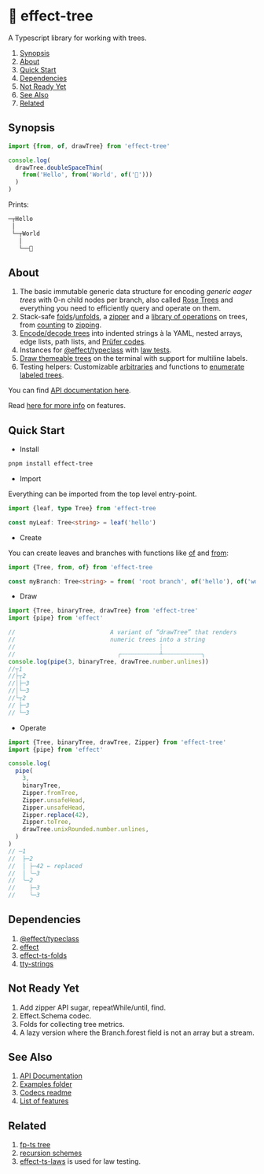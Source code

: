 # 🌳 effect-tree

A Typescript library for working with trees.

1. [Synopsis](#synopsis)
2. [About](#about)
3. [Quick Start](#quick-start)
4. [Dependencies](#dependencies)
5. [Not Ready Yet](#not-ready-yet)
6. [See Also](#see-also)
7. [Related](#related)

## Synopsis

```ts
import {from, of, drawTree} from 'effect-tree'

console.log(
  drawTree.doubleSpaceThin(
    from('Hello', from('World', of('🌳')))
  )
)
```

Prints:

```txt
─┬Hello
 │
 └─┬World
   │
   └──🌳
```

## About

1. The basic immutable generic data structure for encoding _generic eager trees_ with 0-n child nodes per branch, also called [Rose Trees](https://en.wikipedia.org/wiki/Rose_tree) and everything you need to efficiently query and operate on them.
1. Stack-safe [folds](src/folds.ts)/[unfolds](src/unfolds.ts), a [zipper](https://en.wikipedia.org/wiki/Zipper_(data_structure)) and a [library of operations](src/ops.ts) on trees, from [counting](src/ops/counts.ts) to [zipping](src/ops/zip.ts).
1. [Encode/decode trees](src/codec.ts) into indented strings à la YAML, nested arrays, edge lists, path lists, and [Prüfer codes](https://en.wikipedia.org/wiki/Pr%C3%BCfer_sequence).
1. Instances for [@effect/typeclass](https://github.com/Effect-TS/effect/blob/main/packages/typeclass/README.md) with [law tests](src/instances/laws.test.ts).
1. [Draw themeable trees](src/draw/tree.test.ts) on the terminal with support for multiline labels.
1. Testing helpers: Customizable [arbitraries](src/arbitrary/Tree/options.ts) and functions to [enumerate labeled trees](src/codec/prufer/enumerate.ts).

You can find [API documentation here](https://middle-ages.github.io/effect-tree-docs).

Read [here for more info](https://github.com/middle-ages/effect-tree/blob/main/docs/features.md) on features.

## Quick Start

* Install

```sh
pnpm install effect-tree
```

* Import

Everything can be imported from the top level entry-point.

```ts
import {leaf, type Tree} from 'effect-tree

const myLeaf: Tree<string> = leaf('hello')
```

* Create

You can create leaves and branches with functions like [of](https://middle-ages.github.io/effect-tree-docs/variables/index.of.html) and
[from](https://middle-ages.github.io/effect-tree-docs/functions/index.from.html):

```ts
import {Tree, from, of} from 'effect-tree

const myBranch: Tree<string> = from( 'root branch', of('hello'), of('world'))
```

* Draw

```ts
import {Tree, binaryTree, drawTree} from 'effect-tree'
import {pipe} from 'effect'

//                           A variant of “drawTree” that renders
//                           numeric trees into a string
//                                         ┊
//                             ╭┄┄┄┄┄┄┄┄┄┄┄┴┄┄┄┄┄┄┄┄┄┄┄╮
console.log(pipe(3, binaryTree, drawTree.number.unlines))
//┬1
//├┬2
//│├─3
//│└─3
//└┬2
// ├─3
// └─3
```

* Operate

```ts
import {Tree, binaryTree, drawTree, Zipper} from 'effect-tree'
import {pipe} from 'effect'

console.log(
  pipe(
    3,
    binaryTree,
    Zipper.fromTree,
    Zipper.unsafeHead,
    Zipper.unsafeHead,
    Zipper.replace(42),
    Zipper.toTree,
    drawTree.unixRounded.number.unlines,
  )
)
// ─1
//  ├─2
//  │ ├─42 ← replaced
//  │ ╰─3
//  ╰─2
//    ├─3
//    ╰─3
```

## Dependencies

1. [@effect/typeclass](https://www.npmjs.com/package/@effect/typeclass)
1. [effect](https://www.npmjs.com/package/effect)
1. [effect-ts-folds](https://github.com/middle-ages/effect-ts-folds)
1. [tty-strings](https://www.npmjs.com/package/tty-strings)

## Not Ready Yet

1. Add zipper API sugar, repeatWhile/until, find.
1. Effect.Schema codec.
1. Folds for collecting tree metrics.
1. A lazy version where the Branch.forest field is not an array but a stream.

## See Also

1. [API Documentation](https://middle-ages.github.io/effect-tree-docs)
1. [Examples folder](https://middle-ages.github.io/effect-tree/blob/main/examples)
1. [Codecs readme](https://middle-ages.github.io/effect-tree/blob/main/src/codec/README.md)
1. [List of features](https://middle-ages.github.io/effect-tree/blob/main/docs/features.md)

## Related

1. [fp-ts tree](https://gcanti.github.io/fp-ts/modules/Tree.ts.html)
1. [recursion schemes](https://hackage.haskell.org/package/recursion-schemes)
1. [effect-ts-laws](https://middle-ages.github.io/effect-ts-laws-docs/catalog-of-laws.html)
   is used for law testing.
